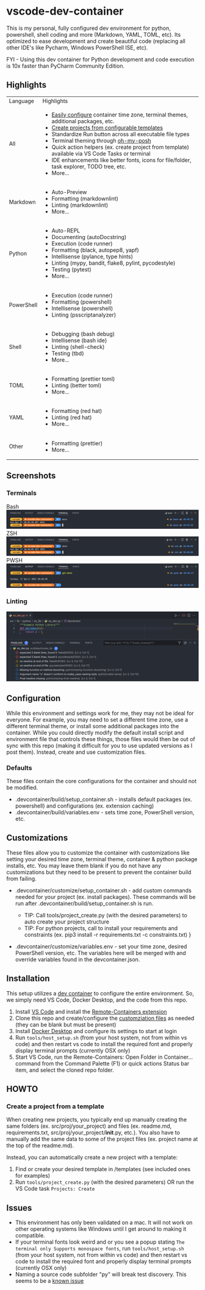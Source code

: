 
# vscode-dev-container

This is my personal, fully configured dev environment for python, powershell, shell coding and more (Markdown, YAML, TOML, etc). Its optimized to ease development and create beautiful code (replacing all other IDE's like Pycharm, Windows PowerShell ISE, etc).

FYI - Using this dev container for Python development and code execution is 10x faster than PyCharm Community Edition.

## Highlights
<!-- markdownlint-disable MD033 -->
<table><tr><td>Language</td><td>Highlights</td></tr>
<tr><td>All</td><td><ul><li><a href="#configuration">Easily configure</a> container time zone, terminal themes, additional packages, etc.<li><a href="#create-a-project-from-a-template">Create projects from configurable templates</a></li><li>Standardize Run button across all executable file types</li><li>Terminal theming through <a href="https://ohmyposh.dev" target="_blank">oh-my-posh</a></li><li>Quick action helpers (ex. create project from template) available via VS Code Tasks or terminal</li><li>IDE enhancements like better fonts, icons for file/folder, task explorer, TODO tree, etc.</li><li>More...</li></ul></td></tr>
<tr><td>Markdown</td><td><ul><li>Auto-Preview</li><li>Formatting (markdownlint)</li><li>Linting (markdownlint)</li><li>More...</li></ul></td></tr>
<tr><td>Python</td><td><ul><li>Auto-REPL</li><li>Documenting (autoDocstring)</li><li>Execution (code runner)</li><li>Formatting (black, autopep8, yapf)</li><li>Intellisense (pylance, type hints)</li><li>Linting (mypy, bandit, flake8, pylint, pycodestyle)</li><li>Testing (pytest)</li><li>More...</li></ul></td></tr>
<tr><td>PowerShell</td><td><ul><li>Execution (code runner)</li><li>Formatting (powershell)</li><li>Intellisense (powershell)</li><li>Linting (psscriptanalyzer)</td></tr>
<tr><td>Shell</td><td><ul><li>Debugging (bash debug)</li><li>Intellisense (bash ide)</li><li>Linting (shell-check)</li><li>Testing (tbd)</li><li>More...</li></ul></td></tr>
<tr><td>TOML</td><td><ul><li>Formatting (prettier toml)</li><li>Linting (better toml)</li><li>More...</li></ul></td></tr>
<tr><td>YAML</td><td><ul><li>Formatting (red hat)</li><li>Linting (red hat)</li><li>More...</li></ul></td></tr>
<tr><td>Other</td><td><ul><li>Formatting (prettier)</li><li>More...</li></ul></td></tr>
</table>

## Screenshots

### Terminals

Bash
![Bash Terminal](docs/img/terminal_bash.png)
ZSH
![ZSH Terminal](docs/img/terminal_zsh.png)
PWSH
![PWSH Terminal](docs/img/terminal_pwsh.png)

### Linting

![Linting](docs/img/linting.png)

## Configuration

While this environment and settings work for me, they may not be ideal for everyone. For example, you may need to set a different time zone, use a different terminal theme, or install some additional packages into the container. While you could directly modify the default install script and environment file that controls these things, those files would then be out of sync with this repo (making it difficult for you to use updated versions as I post them). Instead, create and use customization files.

### Defaults

These files contain the core configurations for the container and should not be modified.

* .devcontainer/build/setup_container.sh - installs default packages (ex. powershell) and configurations (ex. extension caching)
* .devcontainer/build/variables.env - sets time zone, PowerShell version, etc.

## Customizations

These files allow you to customize the container with customizations like setting your desired time zone, terminal theme, container & python package installs, etc. You may leave them blank if you do not have any customizations but they need to be present to prevent the container build from failing.

* .devcontainer/customize/setup_container.sh - add custom commands needed for your project (ex. install packages). These commands will be run after .devcontainer/build/setup_container.sh is run.
  * TIP: Call tools/project_create.py (with the desired parameters) to auto create your project structure
  * TIP: For python projects, call to install your requirements and constraints (ex. pip3 install -r requirements.txt -c constraints.txt)
}

* .devcontainer/customize/variables.env - set your time zone, desired PowerShell version, etc. The variables here will be merged with and override variables found in the devcontainer.json.

## Installation

This setup utilizes a [dev container](https://code.visualstudio.com/docs/remote/containers) to configure the entire environment. So, we simply need VS Code, Docker Desktop, and the code from this repo.

1. Install [VS Code](https://code.visualstudio.com/download) and install the [Remote-Containers extension](https://marketplace.visualstudio.com/items?itemName=ms-vscode-remote.remote-containers)
2. Clone this repo and create/configure the [customziation files](#customizations) as needed (they can be blank but must be present)
3. Install [Docker Desktop](https://docs.docker.com/get-docker/) and configure its settings to start at login
4. Run `tools/host_setup.sh` (from your host system, not from within vs code) and then restart vs code to install the required font and properly display terminal prompts (currently OSX only)
5. Start VS Code, run the Remote-Containers: Open Folder in Container... command from the Command Palette (F1) or quick actions Status bar item, and select the cloned repo folder.

## HOWTO

### Create a project from a template

When creating new projects, you typically end up manually creating the same folders (ex. src/proj/your_project)
and files (ex. readme.md, requirements.txt, src/proj/your_project/**init**.py, etc.). You also have to manually
add the same data to some of the project files (ex. project name at the top of the readme.md).

Instead, you can automatically create a new project with a template:

1. Find or create your desired template in /templates (see included ones for examples)
2. Run `tools/project_create.py` (with the desired parameters) OR run the VS Code task `Projects: Create`

## Issues

* This environment has only been validated on a mac. It will not work on other operating systems like Windows until I get around to making it compatible.
* If your terminal fonts look weird and or you see a popup stating `The terminal only Supports monospace fonts`, run `tools/host_setup.sh` (from your host system, not from within vs code) and then restart vs code to install the required font and properly display terminal prompts (currently OSX only)
* Naming a source code subfolder "py" will break test discovery. This seems to be a [known issue](https://github.com/microsoft/vscode-python/issues/17414.)
